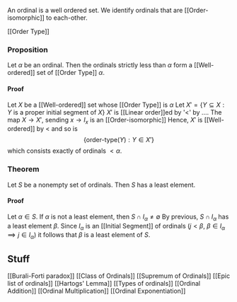 An ordinal is a well ordered set.
We identify ordinals that are [[Order-isomorphic]] to each-other. 

[[Order Type]]
### Proposition
Let $\alpha$ be an ordinal. 
Then the ordinals strictly less than $\alpha$ form a [[Well-ordered]] set of [[Order Type]] $\alpha$.
#### Proof
Let $X$ be a [[Well-ordered]] set whose [[Order Type]] is $\alpha$ 
Let $X'=\{ Y\subseteq X:Y \text{ is a proper initial segment of }X \}$
$X'$ is [[Linear order]]ed by '$<$' by ....
The map $X\to X'$, sending $x\to I_{x}$ is an [[Order-isomorphic]]
Hence, $X'$ is [[Well-ordered]] by $<$ and so is 
$$
\{ \text{order-type}(Y):Y\in X' \}
$$
which consists exactly of ordinals $<\alpha$.

### Theorem
Let $S$ be a nonempty set of ordinals. Then $S$ has a least element.
#### Proof
Let $\alpha \in S$. If $\alpha$ is not a least element, then $S\cap I_{\alpha}\neq \emptyset$
By previous, $S\cap I_{\alpha}$ has a least element $\beta$. 
Since $I_{\alpha}$ is an [[Initial Segment]] of ordinals ($j<\beta$, $\beta \in I_{\alpha}\implies j\in I_{\alpha}$) it follows that $\beta$ is a least element of $S$. 

## Stuff
[[Burali-Forti paradox]]
[[Class of Ordinals]]
[[Supremum of Ordinals]]
[[Epic list of ordinals]]
[[Hartogs' Lemma]]
[[Types of ordinals]]
[[Ordinal Addition]]
[[Ordinal Multiplication]]
[[Ordinal Exponentiation]]
